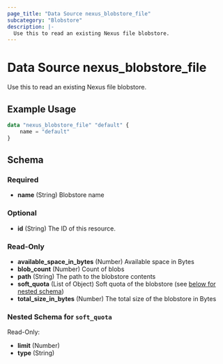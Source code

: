 ```yaml
---
page_title: "Data Source nexus_blobstore_file"
subcategory: "Blobstore"
description: |-
  Use this to read an existing Nexus file blobstore.
---
```

# Data Source nexus_blobstore_file
Use this to read an existing Nexus file blobstore.
## Example Usage
```terraform
data "nexus_blobstore_file" "default" {
	name = "default"
}
```
<!-- schema generated by tfplugindocs -->
## Schema

### Required

- **name** (String) Blobstore name

### Optional

- **id** (String) The ID of this resource.

### Read-Only

- **available_space_in_bytes** (Number) Available space in Bytes
- **blob_count** (Number) Count of blobs
- **path** (String) The path to the blobstore contents
- **soft_quota** (List of Object) Soft quota of the blobstore (see [below for nested schema](#nestedatt--soft_quota))
- **total_size_in_bytes** (Number) The total size of the blobstore in Bytes

<a id="nestedatt--soft_quota"></a>
### Nested Schema for `soft_quota`

Read-Only:

- **limit** (Number)
- **type** (String)

